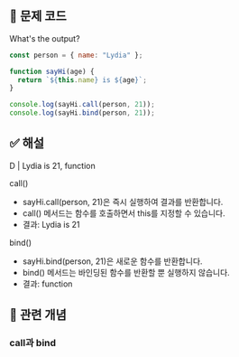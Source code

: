 ## 🔎 문제 코드

What's the output?

```js
const person = { name: "Lydia" };

function sayHi(age) {
  return `${this.name} is ${age}`;
}

console.log(sayHi.call(person, 21));
console.log(sayHi.bind(person, 21));
```

## ✅ 해설

D | Lydia is 21, function

call()

- sayHi.call(person, 21)은 즉시 실행하여 결과를 반환합니다.
- call() 메서드는 함수를 호출하면서 this를 지정할 수 있습니다.
- 결과: Lydia is 21

bind()

- sayHi.bind(person, 21)은 새로운 함수를 반환합니다.
- bind() 메서드는 바인딩된 함수를 반환할 뿐 실행하지 않습니다.
- 결과: function

## 🧠 관련 개념

### call과 bind

